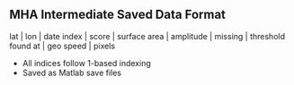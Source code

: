## MHA Intermediate Saved Data Format
lat | lon | date index | score | surface area | amplitude | missing | threshold found at |
	geo speed | pixels

  + All indices follow 1-based indexing
  + Saved as Matlab save files
